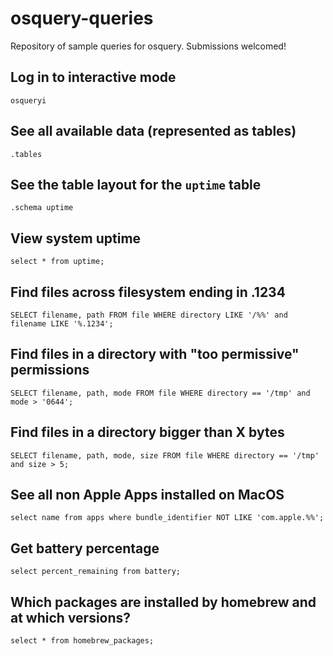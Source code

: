 # osquery-queries
Repository of sample queries for osquery. Submissions welcomed!

## Log in to interactive mode

```
osqueryi
```

## See all available data (represented as tables)

```
.tables
```

## See the table layout for the `uptime` table

```
.schema uptime
```

## View system uptime

```
select * from uptime;
```

## Find files across filesystem ending in .1234

```
SELECT filename, path FROM file WHERE directory LIKE '/%%' and filename LIKE '%.1234';
```

## Find files in a directory with "too permissive" permissions

```
SELECT filename, path, mode FROM file WHERE directory == '/tmp' and mode > '0644';
```

## Find files in a directory bigger than X bytes

```
SELECT filename, path, mode, size FROM file WHERE directory == '/tmp' and size > 5;
```

## See all non Apple Apps installed on MacOS

```
select name from apps where bundle_identifier NOT LIKE 'com.apple.%%';
```

## Get battery percentage

```
select percent_remaining from battery;
```

## Which packages are installed by homebrew and at which versions?

```
select * from homebrew_packages;
```
